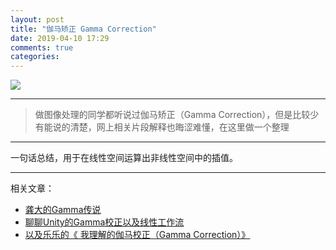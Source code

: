 ```yaml
---
layout: post
title: "伽马矫正 Gamma Correction"
date: 2019-04-10 17:29
comments: true
categories: 
---
```

![](https://img-blog.csdn.net/20180507200340663?watermark/2/text/aHR0cHM6Ly9ibG9nLmNzZG4ubmV0L2ppemhpZGV4aWFvbWluZw==/font/5a6L5L2T/fontsize/400/fill/I0JBQkFCMA==/dissolve/70)

* * *
>做图像处理的同学都听说过伽马矫正（Gamma Correction），但是比较少有能说的清楚，网上相关片段解释也晦涩难懂，在这里做一个整理

***
一句话总结，用于在线性空间运算出非线性空间中的插值。
* * *
相关文章：   

* [龚大的Gamma传说](http://www.klayge.org/2011/02/26/gamma%E7%9A%84%E4%BC%A0%E8%AF%B4/)  
* [聊聊Unity的Gamma校正以及线性工作流](https://www.cnblogs.com/murongxiaopifu/p/9001314.html)  
* [以及乐乐的《 我理解的伽马校正（Gamma Correction）》](https://blog.csdn.net/candycat1992/article/details/46228771)  